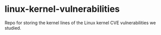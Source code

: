 # linux-kernel-vulnerabilities
Repo for storing the kernel lines of the Linux kernel CVE vulnerabilities we studied. 
